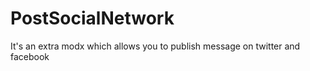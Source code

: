 PostSocialNetwork
=================

It's an extra modx which allows you to publish message on twitter and facebook